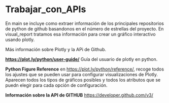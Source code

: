 # Trabajar_con_APIs
En main se incluye como extraer información de los principales repositorios de python de github basandonos en el número de estrellas del proyecto.
En visual_report tratamos esa información para crear un gráfico interactivo usando plotly.

Más información sobre Plotly y la APi de Github.

**https://plot.ly/python/user-guide/** Guía del usuario de plotly en python. 

**Python Figure Reference** en https://plot.ly/python/reference/, recoge todos los ajustes que se pueden usar para configurar visualizaciones de Plotly. 
Aparecen todos los tipos de gráficos posibles y todos los atributos que se puedn elegir para cada opción de configuración.

**Información sobre la API de GITHUB** https://developer.github.com/v3/
